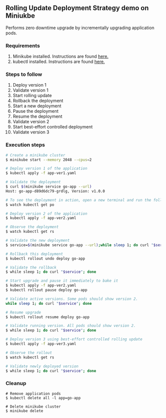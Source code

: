 ## Rolling Update Deployment Strategy demo on Miniukbe

Performs zero downtime upgrade by incrementally upgrading application pods.

### Requirements

1. Minikube installed. Instructions are found [here.](https://minikube.sigs.k8s.io/docs/start/)
2. kubectl installed. Instructions are found [here.](https://kubernetes.io/docs/tasks/tools/install-kubectl/)

### Steps to follow

1. Deploy version 1
2. Validate version 1
3. Start rolling update
4. Rollback the deployment
5. Start a new deployment
6. Pause the deployment
7. Resume the deployment
8. Validate version 2
9. Start best-effort controlled deployment
10. Validate version 3

### Execution steps
```bash
# Create a minikube cluster
$ minikube start --memory 2048 --cpus=2

# Deploy version 1 of the application
$ kubectl apply -f app-ver1.yaml

# Validate the deployment
$ curl $(minikube service go-app --url)
Host: go-app-d89d6dc79-grdlg, Version: v1.0.0

# To see the deployment in action, open a new terminal and run the following command:
$ watch kubectl get po

# Deploy version 2 of the application
$ kubectl apply -f app-ver2.yaml

# Observe the deployment
$ watch kubectl get rs 

# Validate the new deployment
$ service=$(minikube service go-app --url);while sleep 1; do curl "$service"; done

# Rollback this deployment
$ kubectl rollout undo deploy go-app

# Validate the rollback
$ while sleep 1; do curl "$service"; done

# Start upgrade and pause it immediately to bake it
$ kubectl apply -f app-ver2.yaml
$ kubectl rollout pause deploy go-app

# Validate active versions. Some pods should show version 2.
while sleep 1; do curl "$service"; done

# Resume upgrade
$ kubectl rollout resume deploy go-app

# Validate running version. All pods should show version 2.
$ while sleep 1; do curl "$service"; done

# Deploy version 3 using best-effort controlled rolling update
$ kubectl apply -f app-ver3.yaml

# Observe the rollout
$ watch kubectl get rs

# Validate newly deployed version
$ while sleep 1; do curl "$service"; done
```

### Cleanup
```
# Remove application pods
$ kubectl delete all -l app=go-app

# Delete minikube cluster
$ minikube delete
```
